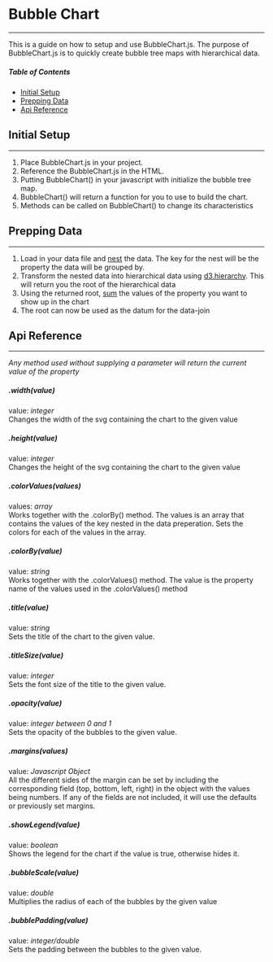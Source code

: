 # Bubble Chart
---
This is a guide on how to setup and use BubbleChart.js. The purpose of BubbleChart.js is to quickly create bubble tree maps with hierarchical data.

##### Table of Contents
- [Initial Setup](#initial-setup)
- [Prepping Data](#prepping-data)
- [Api Reference](#api-reference)

## Initial Setup
---
1. Place BubbleChart.js in your project.
2. Reference the BubbleChart.js in the HTML.
3. Putting BubbleChart() in your javascript with initialize the bubble tree map.
4. BubbleChart() will return a function for you to use to build the chart.
5. Methods can be called on BubbleChart() to change its characteristics

## Prepping Data
---
1. Load in your data file and [nest](https://github.com/d3/d3-collection/blob/master/README.md#nest) the data. The key for the nest will be the property the data will be grouped by.
2. Transform the nested data into hierarchical data using [d3.hierarchy](https://github.com/d3/d3-hierarchy/blob/master/README.md#hierarchy). This will return you the root of the hierarchical data
3. Using the returned root, [sum](https://github.com/d3/d3-hierarchy/blob/master/README.md#node_sum) the values of the property you want to show up in the chart
4. The root can now be used as the datum for the data-join

## Api Reference
---

*Any method used without supplying a parameter will return the current value of the property*

##### .width(value)
value: *integer* <br>
Changes the width of the svg containing the chart to the given value

##### .height(value)
value: *integer* <br>
Changes the height of the svg containing the chart to the given value

##### .colorValues(values)
values: *array* <br>
Works together with the .colorBy() method. The values is an array that contains the values of the key nested in the data preperation. Sets the colors for each of the values in the array.

##### .colorBy(value)
value: *string* <br>
Works together with the .colorValues() method. The value is the property name of the values used in the .colorValues() method

##### .title(value)
value: *string* <br>
Sets the title of the chart to the given value.

##### .titleSize(value)
value: *integer* <br>
Sets the font size of the title to the given value.

##### .opacity(value)
value: *integer between 0 and 1* <br>
Sets the opacity of the bubbles to the given value.

##### .margins(values)
value: *Javascript Object* <br>
All the different sides of the margin can be set by including the corresponding field (top, bottom, left, right) in the object with the values being numbers. If any of the fields are not included, it will use the defaults or previously set margins.

##### .showLegend(value)
value: *boolean* <br>
Shows the legend for the chart if the value is true, otherwise hides it.

##### .bubbleScale(value)
value: *double* <br>
Multiplies the radius of each of the bubbles by the given value

##### .bubblePadding(value)
value: *integer/double* <br>
Sets the padding between the bubbles to the given value.



